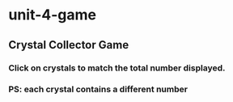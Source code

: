 # unit-4-game
## Crystal Collector Game 
### Click on crystals to match the total number displayed.
### PS: each crystal contains a different number 
